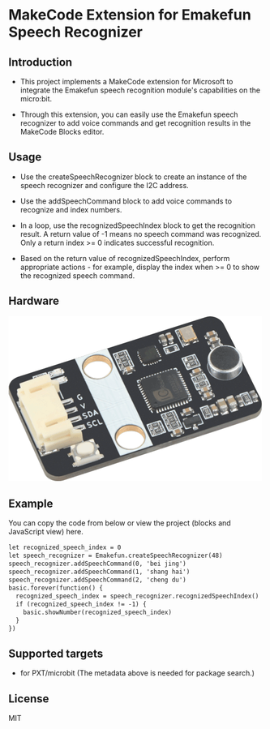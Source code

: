 # MakeCode Extension for Emakefun Speech Recognizer

## Introduction

- This project implements a MakeCode extension for Microsoft to integrate the Emakefun speech recognition module's capabilities on the micro:bit.

- Through this extension, you can easily use the Emakefun speech recognizer to add voice commands and get recognition results in the MakeCode Blocks editor.

## Usage

- Use the createSpeechRecognizer block to create an instance of the speech recognizer and configure the I2C address.

- Use the addSpeechCommand block to add voice commands to recognize and index numbers.

- In a loop, use the recognizedSpeechIndex block to get the recognition result. A return value of -1 means no speech command was recognized. Only a return index >= 0 indicates successful recognition.

- Based on the return value of recognizedSpeechIndex, perform appropriate actions - for example, display the index when >= 0 to show the recognized speech command.

## Hardware

![product.png](docs/product.png)

## Example

You can copy the code from below or view the project (blocks and JavaScript view) here.

```blocks
let recognized_speech_index = 0
let speech_recognizer = Emakefun.createSpeechRecognizer(48)
speech_recognizer.addSpeechCommand(0, 'bei jing')
speech_recognizer.addSpeechCommand(1, 'shang hai')
speech_recognizer.addSpeechCommand(2, 'cheng du')
basic.forever(function() {
  recognized_speech_index = speech_recognizer.recognizedSpeechIndex()
  if (recognized_speech_index != -1) {
    basic.showNumber(recognized_speech_index)
  }
})
```

## Supported targets

- for PXT/microbit
(The metadata above is needed for package search.)

## License

MIT
